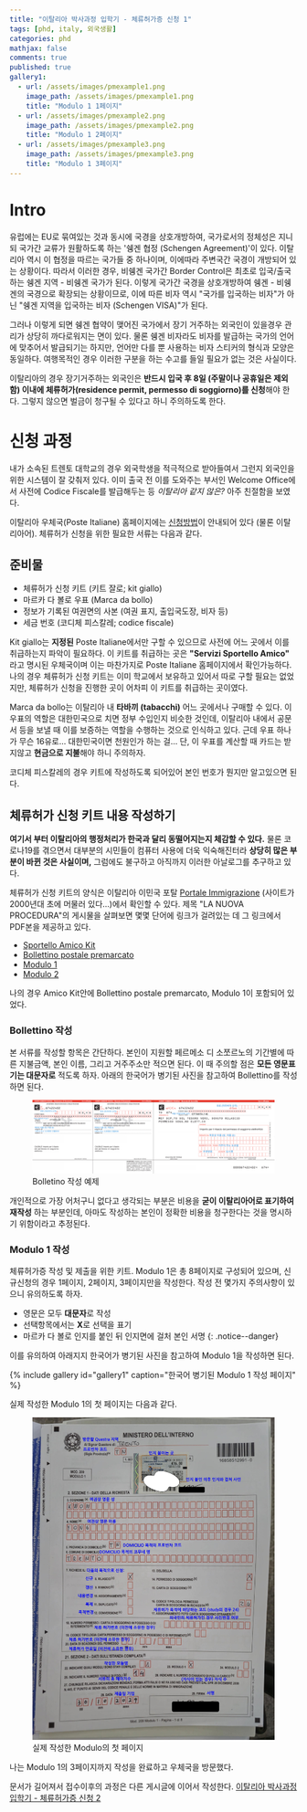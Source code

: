```yaml
---
title: "이탈리아 박사과정 입학기 - 체류허가증 신청 1"
tags: [phd, italy, 외국생활]
categories: phd
mathjax: false
comments: true
published: true
gallery1:
  - url: /assets/images/pmexample1.png
    image_path: /assets/images/pmexample1.png
    title: "Modulo 1 1페이지"
  - url: /assets/images/pmexample2.png
    image_path: /assets/images/pmexample2.png
    title: "Modulo 1 2페이지"
  - url: /assets/images/pmexample3.png
    image_path: /assets/images/pmexample3.png
    title: "Modulo 1 3페이지"
---
```


# Intro
유럽에는 EU로 묶여있는 것과 동시에 국경을 상호개방하여, 국가로서의 정체성은 지니되 국가간 교류가 원활하도록 하는 '쉥겐 협정 (Schengen Agreement)'이 있다.
이탈리아 역시 이 협정을 따르는 국가들 중 하나이며, 이에따라 주변국간 국경이 개방되어 있는 상황이다.
따라서 이러한 경우, 비쉥겐 국가간 Border Control은 최초로 입국/출국하는 쉥겐 지역 - 비쉥겐 국가가 된다.
이렇게 국가간 국경을 상호개방하여 쉥겐 - 비쉥겐의 국경으로 확장되는 상황이므로, 이에 따른 비자 역시 "국가를 입국하는 비자"가 아닌 "쉥겐 지역을 입국하는 비자 (Schengen VISA)"가 된다.

그러나 이렇게 되면 쉥겐 협약이 맺어진 국가에서 장기 거주하는 외국인이 있을경우 관리가 상당히 까다로워지는 면이 있다.
물론 쉥겐 비자라도 비자를 발급하는 국가의 언어에 맞추어서 발급되기는 하지만, 언어만 다를 뿐 사용하는 비자 스티커의 형식과 모양은 동일하다.
여행목적인 경우 이러한 구분을 하는 수고를 들일 필요가 없는 것은 사실이다.

이탈리아의 경우 장기거주하는 외국인은 **반드시 입국 후 8일 (주말이나 공휴일은 제외함) 이내에 체류허가(residence permit, permesso di soggiorno)를 신청**해야 한다.
그렇지 않으면 벌금이 청구될 수 있다고 하니 주의하도록 한다.

# 신청 과정
내가 소속된 트렌토 대학교의 경우 외국학생을 적극적으로 받아들여서 그런지 외국인을 위한 시스템이 잘 갖춰저 있다.
이미 출국 전 이를 도와주는 부서인 Welcome Office에서 사전에 Codice Fiscale를 발급해두는 등 *이탈리아 같지 않은?* 아주 친절함을 보였다.

이탈리아 우체국(Poste Italiane) 홈페이지에는 [신청방법](https://www.poste.it/prodotti/guida-rilascio-e-rinnovo-permesso-di-soggiorno.html)이 안내되어 있다 (물론 이탈리아어).
체류허가 신청을 위한 필요한 서류는 다음과 같다.

## 준비물
- 체류허가 신청 키트 (키트 잘로; kit giallo)
- 마르카 다 볼로 우표 (Marca da bollo)
- 정보가 기록된 여권면의 사본 (여권 표지, 출입국도장, 비자 등)
- 세금 번호 (코디체 피스칼레; codice fiscale)

Kit giallo는 **지정된** Poste Italiane에서만 구할 수 있으므로 사전에 어느 곳에서 이를 취급하는지 파악이 필요하다.
이 키트를 취급하는 곳은 **"Servizi Sportello Amico"** 라고 명시된 우체국이며 이는 마찬가지로 Poste Italiane 홈페이지에서 확인가능하다.
나의 경우 체류허가 신청 키트는 이미 학교에서 보유하고 있어서 따로 구할 필요는 없었지만, 체류허가 신청을 진행한 곳이 어차피 이 키트를 취급하는 곳이였다.

Marca da bollo는 이탈리아 내 **타바끼 (tabacchi)** 어느 곳에서나 구매할 수 있다. 
이 우표의 역할은 대한민국으로 치면 정부 수입인지 비슷한 것인데, 이탈리아 내에서 공문서 등을 보낼 때 이를 보증하는 역할을 수행하는 것으로 인식하고 있다.
근데 우표 하나가 무슨 16유로... 대한민국이면 천원인가 하는 걸... 
단, 이 우표를 계산할 때 카드는 받지않고 **현금으로 지불**해야 하니 주의하자. 

코디체 피스칼레의 경우 키트에 작성하도록 되어있어 본인 번호가 뭔지만 알고있으면 된다.

## 체류허가 신청 키트 내용 작성하기
**여기서 부터 이탈리아의 행정처리가 한국과 달리 동떨어지는지 체감할 수 있다.**
물론 코로나19를 겪으면서 대부분의 시민들이 컴퓨터 사용에 더욱 익숙해진터라 **상당히 많은 부분이 바뀐 것은 사실이며,** 그럼에도 불구하고 아직까지 이러한 아날로그를 추구하고 있다.

체류허가 신청 키트의 양식은 이탈리아 이민국 포탈 [Portale Immigrazione](https://www.portaleimmigrazione.it/default.aspx) (사이트가 2000년대 초에 머물러 있다...)에서 확인할 수 있다.
제목 "LA NUOVA PROCEDURA"의 게시물을 살펴보면 몇몇 단어에 링크가 걸려있는 데 그 링크에서 PDF본을 제공하고 있다.

- [Sportello Amico Kit](https://www.portaleimmigrazione.it/docs/Buste/Busta_gialla_Extra_UE.pdf)
- [Bollettino postale premarcato](https://www.portaleimmigrazione.it/docs/PSE/PSE.pdf)
- [Modulo 1](https://www.portaleimmigrazione.it/docs/italiano/Modulo_1.pdf)
- [Modulo 2](https://www.portaleimmigrazione.it/docs/italiano/Modulo_2.pdf)

나의 경우 Amico Kit안에 Bollettino postale premarcato, Modulo 1이 포함되어 있었다.

### Bollettino 작성
본 서류를 작성할 항목은 간단하다.
본인이 지원할 페르메소 디 소쪼르노의 기간별에 따른 지불금액, 본인 이름, 그리고 거주주소만 적으면 된다.
이 때 주의할 점은 **모든 영문표기는 대문자로** 적도록 하자.
아래의 한국어가 병기된 사진을 참고하여 Bollettino를 작성하면 된다.

<figure>
<a href="/assets/images/pmpse.png"><img src="/assets/images/pmpse.png"></a>
<figcaption>Bolletino 작성 예제</figcaption>
</figure>

개인적으로 가장 어처구니 없다고 생각되는 부분은 비용을 **굳이 이탈리아어로 표기하여 재작성** 하는 부분인데, 아마도 작성하는 본인이 정확한 비용을 청구한다는 것을 명시하기 위함이라고 추정된다.

### Modulo 1 작성
체류허가증 작성 및 제출을 위한 키트.
Modulo 1은 총 8페이지로 구성되어 있으며, 신규신청의 경우 1페이지, 2페이지, 3페이지만을 작성한다.
작성 전 몇가지 주의사항이 있으니 유의하도록 하자.

- 영문은 모두 **대문자**로 작성
- 선택항목에서는 **X**로 선택을 표기
- 마르카 다 볼로 인지를 붙인 뒤 인지면에 걸처 본인 서명
{: .notice--danger}

이를 유의하여 아래지지 한국어가 병기된 사진을 참고하여 Modulo 1을 작성하면 된다.

{% include gallery id="gallery1" caption="한국어 병기된 Modulo 1 작성 페이지" %}

실제 작성한 Modulo 1의 첫 페이지는 다음과 같다. 

<figure>
<a href="/assets/images/pmreal.jpg"><img src="/assets/images/pmreal.jpg"></a>
<figcaption>실제 작성한 Modulo의 첫 페이지</figcaption>
</figure>

나는 Modulo 1의 3페이지까지 작성을 완료하고 우체국을 방문했다.

문서가 길어져서 접수이후의 과정은 다른 게시글에 이어서 작성한다.
[이탈리아 박사과정 입학기 - 체류허가증 신청 2](/phd/italy-applyPDS2)